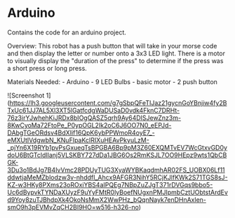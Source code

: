 # Arduino
Contains the code for an arduino project.

Overview:
This robot has a push button that will take in your morse code and then display the letter or number onto a 3x3 LED light. There is a motor to visually display the "duration of the press" to determine if the press was a short press or long press.

Materials Needed:
    - Arduino
    - 9 LED Bulbs
    - basic motor
    - 2 push button
    
![Screenshot 1] (https://lh3.googleusercontent.com/g7gSbpQFeTIJaz21gycnGoYBnjiw4fy2BTxUc61JJ7AL5Xl3XT5lGatfcdgWaDUSaD0vdk4FknC7DRHt-76z3irYJwhehKiJRDx8bIOgQASZ5qrh9Ay64DISJewZnz3m-8KwCyoMa72FtoPe_P0ypOGL2Ik2oC6J6OO7N0_eEPJd-DAbgTGeORdsv4BdXIif16QpK6ybPPWmoR4oyE7_-eMXUtIVdgwbN_KNuFIpaKcIRIXuHEAvPkyuLzM-_pjYn6X19RYb1pvPsGxueqTsBPGBA6Bp9pM3Z60EXQMTvEV7WcGtxvGD0ydoU6BtGTcldIlanj5VLSKBY727dDa1JBG6Os2RmKSJL7OO9HEpz9wts1QbCBGK-3Du3o1BdJg7B4IvVmc28PDUyTUG3XyaWYBKaqdmhAR02FS_UOBX06Lf11ddwtjaMeMZblodzw3v-nhddfI_Ahcx9AFGR3NihY5RCjKJlfKWk2S71TGS8sJ-KZ-w3HKy8PXms23oROxiYBS4aIPQEg7NBpZuZJgT371rDVGqs9bbo5-Uc6dBypvkTYNDaXUyzF9uYyFMtR0lyBoefNUgxnPMJIpmbCztUObtstArdEvd9Yoy8zuTJBhdpXk4OkoNsMmX2WwPHz_bQqnNayk7enDHnAxlen-smO9h3pEVMvZqCH2BI9HO=w516-h326-no)
